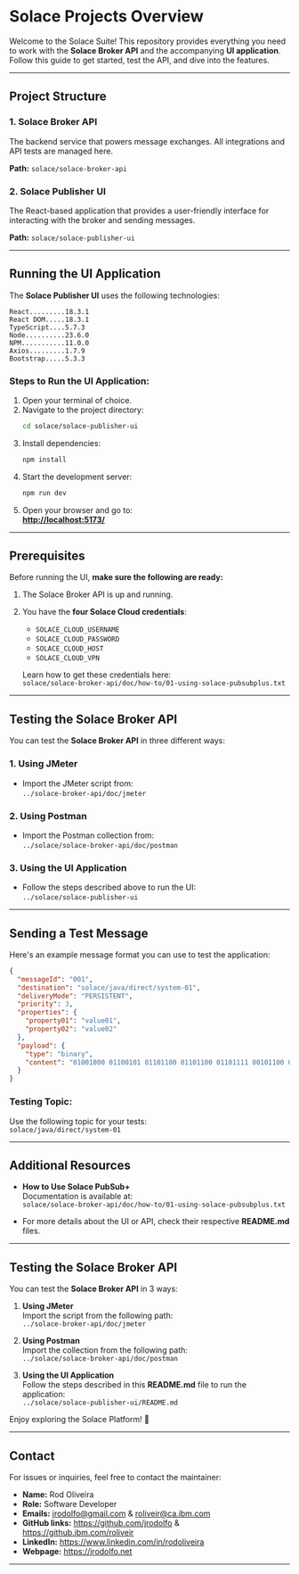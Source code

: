 # Solace Projects Overview

Welcome to the Solace Suite! This repository provides everything you need to work with the **Solace Broker API** and the accompanying **UI application**. Follow this guide to get started, test the API, and dive into the features.

---

## Project Structure

### 1. **Solace Broker API**
The backend service that powers message exchanges. All integrations and API tests are managed here.

**Path:** `solace/solace-broker-api`

### 2. **Solace Publisher UI**
The React-based application that provides a user-friendly interface for interacting with the broker and sending messages.

**Path:** `solace/solace-publisher-ui`

---

## Running the UI Application

The **Solace Publisher UI** uses the following technologies:

```text
React.........18.3.1
React DOM.....18.3.1
TypeScript....5.7.3
Node..........23.6.0
NPM...........11.0.0
Axios.........1.7.9
Bootstrap.....5.3.3
```

### Steps to Run the UI Application:

1. Open your terminal of choice.
2. Navigate to the project directory:
   ```bash
   cd solace/solace-publisher-ui
   ```
3. Install dependencies:
   ```bash
   npm install
   ```
4. Start the development server:
   ```bash
   npm run dev
   ```
5. Open your browser and go to:  
   **[http://localhost:5173/](http://localhost:5173/)**

---

## Prerequisites

Before running the UI, **make sure the following are ready:**

1. The Solace Broker API is up and running.
2. You have the **four Solace Cloud credentials**:
   - `SOLACE_CLOUD_USERNAME`
   - `SOLACE_CLOUD_PASSWORD`
   - `SOLACE_CLOUD_HOST`
   - `SOLACE_CLOUD_VPN`

   Learn how to get these credentials here:  
   `solace/solace-broker-api/doc/how-to/01-using-solace-pubsubplus.txt`

---

## Testing the Solace Broker API

You can test the **Solace Broker API** in three different ways:

### 1. **Using JMeter**
- Import the JMeter script from:  
  `../solace-broker-api/doc/jmeter`

### 2. **Using Postman**
- Import the Postman collection from:  
  `../solace/solace-broker-api/doc/postman`

### 3. **Using the UI Application**
- Follow the steps described above to run the UI:  
  `../solace/solace-publisher-ui`

---

## Sending a Test Message

Here's an example message format you can use to test the application:

```json
{
  "messageId": "001",
  "destination": "solace/java/direct/system-01",
  "deliveryMode": "PERSISTENT",
  "priority": 3,
  "properties": {
    "property01": "value01",
    "property02": "value02"
  },
  "payload": {
    "type": "binary",
    "content": "01001000 01100101 01101100 01101100 01101111 00101100 00100000 01010111 01101111 01110010 01101100 01100100 00100001"
  }
}
```

### Testing Topic:
Use the following topic for your tests:  
`solace/java/direct/system-01`

---

## Additional Resources

- **How to Use Solace PubSub+**  
  Documentation is available at:  
  `solace/solace-broker-api/doc/how-to/01-using-solace-pubsubplus.txt`

- For more details about the UI or API, check their respective **README.md** files.

---

## Testing the Solace Broker API

You can test the **Solace Broker API** in 3 ways:

1. **Using JMeter**  
   Import the script from the following path:  
   `../solace-broker-api/doc/jmeter`

2. **Using Postman**  
   Import the collection from the following path:  
   `../solace/solace-broker-api/doc/postman`

3. **Using the UI Application**  
   Follow the steps described in this **README.md** file to run the application:  
   `../solace/solace-publisher-ui/README.md`

Enjoy exploring the Solace Platform! 🚀

---
## Contact

For issues or inquiries, feel free to contact the maintainer:

- **Name:** Rod Oliveira
- **Role:** Software Developer
- **Emails:** jrodolfo@gmail.com & roliveir@ca.ibm.com
- **GitHub links:** https://github.com/jrodolfo & https://github.ibm.com/roliveir
- **LinkedIn:** https://www.linkedin.com/in/rodoliveira
- **Webpage:** https://jrodolfo.net
---
